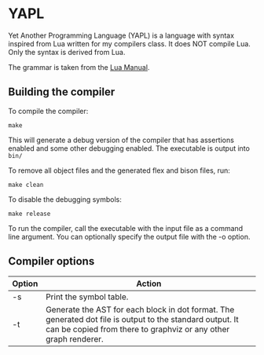 # YAPL

Yet Another Programming Language (YAPL) is a language with syntax inspired from Lua written for my compilers class. It does NOT compile Lua. Only the syntax is derived from Lua.

The grammar is taken from the [Lua Manual](http://www.lua.org/manual/5.1/manual.html).

## Building the compiler

To compile the compiler:
```
make
```

This will generate a debug version of the compiler that has assertions enabled and some other debugging enabled. The executable is output into `bin/`

To remove all object files and the generated flex and bison files, run:
```
make clean
```

To disable the debugging symbols:
```
make release
```

To run the compiler, call the executable with the input file as a command line argument. You can optionally specify the output file with the -o option.

## Compiler options

| Option | Action |
|--|--|
| -s | Print the symbol table. |
| -t | Generate the AST for each block in dot format. The generated dot file is output to the standard output. It can be copied from there to graphviz or any other graph renderer. |
